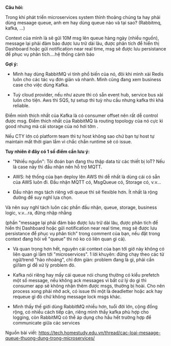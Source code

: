 **Câu hỏi:**

Trong khi phát triển microservices system thỉnh thoảng chúng ta hay phải dùng mesaage queue, anh em hay dùng queue nào và tại sao? (Rabbitmq, kafka, ...)

Context của mình là sẽ gửi 10M msg lên queue hàng ngày (nhiều nguồn), message lại phải đảm bảo được lưu trữ dài lâu, được phân tích để hiển thị Dashboard hoặc gửi notification near real time, msg sẽ được lưu persistance để phục vụ phân tích....hệ thống cảnh báo

**Gợi ý:**

- Mình hay dùng RabbitMQ vì tính phổ biến của nó, đôi khi mình xài Redis luôn cho các tác vụ đơn giản và nhanh. Mình cũng đang xem business case cho việc dùng Kafka.

- Tuỳ cloud provider, nếu như azure thì có sẵn event hub, service bus xài luôn cho tiện. Aws thì SQS, tự setup thì tuỳ nhu cầu nhưng kafka thì khá reliable. 

Điểm mình thích nhất của Kafka là có consumer offset nên rất dễ control được msg. Điểm thích nhất của RabbitMQ là routing topology của nó cực kì good nhưng mà cái storage của nó hơi tởm . 

Nếu CTY lớn có platform team thì tự host không sao chứ bạn tự host tự maintain mất thời gian lắm vì chắc chắn runtime sẽ có issue.

**Tuy nhiên ở đây có 1 số điểm cần lưu ý:**

- "Nhiều nguồn": Tôi đoán bạn đang thu thập data từ các thiết bị IoT? Nếu là case này thì đầu nhận nên hỗ trợ MQTT.

- AWS: hệ thống của bạn deploy lên AWS thì dễ nhất là dùng cái có sẵn của AWS luôn đi. Đầu nhận MQTT có, MsgQueue có, Storage có, v.v...

- Đầu nhận mgs tách riêng với queue thì sẽ flexible hơn. Ít nhất là rộng đường để suy nghĩ lựa chọn. 

Và nên suy nghĩ tách luôn các phần đầu nhận, queue, storage, business logic, v.v...ra, đừng nhập nhằng 

(phần "message lại phải đảm bảo được lưu trữ dài lâu, được phân tích để hiển thị Dashboard hoặc gửi notification near real time, msg sẽ được lưu persistance để phục vụ phân tích" trong comment của bạn, nếu đặt trong context đang hỏi về "queue" thì nó ko có liên quan gì cả).

- Và quan trọng hơn hết, nguyên cái context của bạn tới giờ này không có liên quan gì lắm tới "microservices". 1 lời khuyên: đừng chạy theo các từ ngữ/trend "hào nhoáng", chỉ đơn giản: problem đang là gì, phải cần gì/làm gì để xử lý problem đó.

- Kafka nói riêng hay mấy cái queue nói chung thường có kiểu prefetch một số message, nếu không ack messages vì bất cứ lý do gì thì consumer app sẽ không nhận thêm được msgs, thường bị hoài. Cho nên process xong phải nhớ ack, có issue thì một là deadletter hoặc ack hay requeue gì đó chứ không message lock msgs khác. 

- Mình thấy thế giới dùng RabbitMQ nhiều hơn, tuổi đời lớn, cộng đồng rộng, có nhiều cách tiếp cận, riêng mình thấy kafka phù hợp cho logging, còn RabbitMQ có thể áp dụng cho hầu hết trường hợp để communicate giữa các services

Nguồn bài viết:
https://tech.homestudy.edu.vn/thread/cac-loai-mesaage-queue-thuong-dung-trong-microservices/